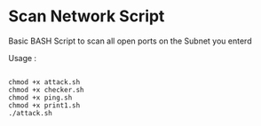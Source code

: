 # Scan Network Script
Basic BASH Script to scan all open ports on the Subnet you enterd

Usage :

````

chmod +x attack.sh
chmod +x checker.sh
chmod +x ping.sh
chmod +x print1.sh
./attack.sh
````
 

